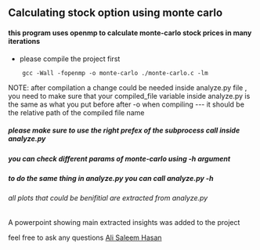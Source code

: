 ## Calculating stock option using monte carlo

#### this program uses openmp to calculate monte-carlo stock prices in many iterations

- please compile the project first

```
    gcc -Wall -fopenmp -o monte-carlo ./monte-carlo.c -lm
```

NOTE: after compilation a change could be needed inside analyze.py file , you need to make sure that your compiled_file variable inside analyze.py is the same as what you put before after -o when compiling
--- it should be the relative path of the compiled file name

##### please make sure to use the right prefex of the subprocess call inside analyze.py

##### you can check different params of monte-carlo using -h argument

##### to do the same thing in analyze.py you can call analyze.py -h

###### all plots that could be benifitial are extracted from analyze.py

A powerpoint showing main extracted insights was added to the project

feel free to ask any questions [Ali Saleem Hasan](https://www.linkedin.com/in/ali-saleem-hasan/)
